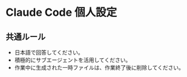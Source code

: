 # Claude Code 個人設定

## 共通ルール

- 日本語で回答してください。
- 積極的にサブエージェントを活用してください。
- 作業中に生成された一時ファイルは、作業終了後に削除してください。
